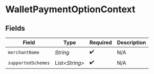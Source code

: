 # WalletPaymentOptionContext


## Fields

| Field              | Type               | Required           | Description        |
| ------------------ | ------------------ | ------------------ | ------------------ |
| `merchantName`     | *String*           | :heavy_check_mark: | N/A                |
| `supportedSchemes` | List\<*String*>    | :heavy_check_mark: | N/A                |